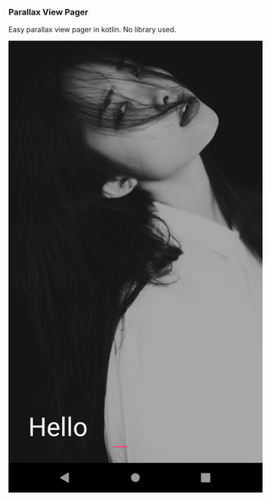 ### Parallax View Pager

Easy parallax view pager in kotlin. No library used.

![Parallax View Pager](screenshots/screen1.png?raw=true "Screenshot")